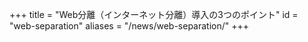 +++
title = "Web分離（インターネット分離）導入の3つのポイント"
id = "web-separation"
aliases = "/news/web-separation/"
+++
